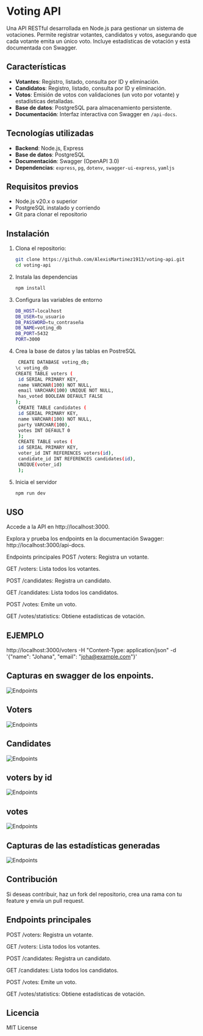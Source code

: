 # Voting API

Una API RESTful desarrollada en Node.js para gestionar un sistema de votaciones. Permite registrar votantes, candidatos y votos, asegurando que cada votante emita un único voto. Incluye estadísticas de votación y está documentada con Swagger.

## Características
- **Votantes**: Registro, listado, consulta por ID y eliminación.
- **Candidatos**: Registro, listado, consulta por ID y eliminación.
- **Votos**: Emisión de votos con validaciones (un voto por votante) y estadísticas detalladas.
- **Base de datos**: PostgreSQL para almacenamiento persistente.
- **Documentación**: Interfaz interactiva con Swagger en `/api-docs`.

## Tecnologías utilizadas
- **Backend**: Node.js, Express
- **Base de datos**: PostgreSQL
- **Documentación**: Swagger (OpenAPI 3.0)
- **Dependencias**: `express`, `pg`, `dotenv`, `swagger-ui-express`, `yamljs`

## Requisitos previos
- Node.js v20.x o superior
- PostgreSQL instalado y corriendo
- Git para clonar el repositorio

## Instalación
1. Clona el repositorio:
   ```bash
   git clone https://github.com/AlexisMartinez1913/voting-api.git
   cd voting-api

2. Instala las dependencias
   ```bash
   npm install

3. Configura las variables de entorno
   ```bash
   DB_HOST=localhost
   DB_USER=tu_usuario
   DB_PASSWORD=tu_contraseña
   DB_NAME=voting_db
   DB_PORT=5432
   PORT=3000
   
5. Crea la base de datos y las tablas en PostreSQL
   ```bash
    CREATE DATABASE voting_db;
   \c voting_db
   CREATE TABLE voters (
    id SERIAL PRIMARY KEY,
    name VARCHAR(100) NOT NULL,
    email VARCHAR(100) UNIQUE NOT NULL,
    has_voted BOOLEAN DEFAULT FALSE
   );
    CREATE TABLE candidates (
    id SERIAL PRIMARY KEY,
    name VARCHAR(100) NOT NULL,
    party VARCHAR(100),
    votes INT DEFAULT 0
    );
    CREATE TABLE votes (
    id SERIAL PRIMARY KEY,
    voter_id INT REFERENCES voters(id),
    candidate_id INT REFERENCES candidates(id),
    UNIQUE(voter_id)
    );

7. Inicia el servidor
   ```bash
   npm run dev

## USO

Accede a la API en http://localhost:3000.

Explora y prueba los endpoints en la documentación Swagger: http://localhost:3000/api-docs.

Endpoints principales
POST /voters: Registra un votante.

GET /voters: Lista todos los votantes.

POST /candidates: Registra un candidato.

GET /candidates: Lista todos los candidatos.

POST /votes: Emite un voto.

GET /votes/statistics: Obtiene estadísticas de votación.

## EJEMPLO

 http://localhost:3000/voters -H "Content-Type: application/json" -d '{"name": "Johana", "email": "joha@example.com"}'

## Capturas en swagger de los enpoints.
![Endpoints](/screenshots/swagger-endpoints.png)
## Voters
![Endpoints](/screenshots/voters.png)
## Candidates
![Endpoints](/screenshots/candidates.png)
## voters by id
![Endpoints](/screenshots/votersid.png)
## votes
![Endpoints](/screenshots/votes.png)

## Capturas de las estadísticas generadas
![Endpoints](/screenshots/prom.png)

## Contribución
Si deseas contribuir, haz un fork del repositorio, crea una rama con tu feature y envía un pull request.

## Endpoints principales
POST /voters: Registra un votante.

GET /voters: Lista todos los votantes.

POST /candidates: Registra un candidato.

GET /candidates: Lista todos los candidatos.

POST /votes: Emite un voto.

GET /votes/statistics: Obtiene estadísticas de votación.

## Licencia
MIT License 







   
